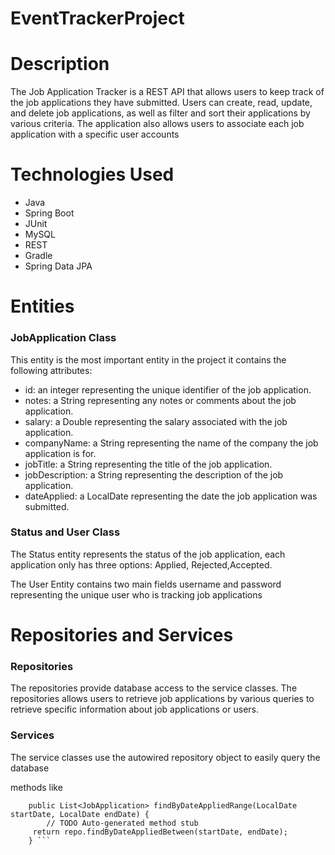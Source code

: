 # EventTrackerProject

# Description
The Job Application Tracker is a REST API that allows users to keep track of the job applications they have submitted. Users can create, read, update, and delete job applications, as well as filter and sort their applications by various criteria. The application also allows users to associate each job application with a specific user accounts

# Technologies Used

<ul>
<li>Java</li>
<li>Spring Boot</li>
<li>JUnit</li>
<li>MySQL</li>
<li>REST</li>
<li>Gradle</li>
<li>Spring Data JPA</li>
</ul>

# Entities

### JobApplication Class

This entity is the most important entity in the project it contains the following attributes:

<ul>
<li>id: an integer representing the unique identifier of the job application.</li>
<li>notes: a String representing any notes or comments about the job application.</li>
<li>salary: a Double representing the salary associated with the job application.</li>
<li>companyName: a String representing the name of the company the job application is for.</li>
<li>jobTitle: a String representing the title of the job application.</li>
<li>jobDescription: a String representing the description of the job application.</li>
<li>dateApplied: a LocalDate representing the date the job application was submitted.</li>

</ul>

### Status and User Class

The Status entity represents the status of the job application, each application only has three options: Applied, Rejected,Accepted.

The User Entity contains two main fields username and password representing the unique user who is tracking job applications


# Repositories and Services

### Repositories
The repositories provide database access to the service classes. The repositories allows users to retrieve job applications by various queries to retrieve specific information about job applications or users.

### Services
The service classes use the autowired repository object to easily query the database

methods like
``` @Override
	public List<JobApplication> findByDateAppliedRange(LocalDate startDate, LocalDate endDate) {
		// TODO Auto-generated method stub
	 return repo.findByDateAppliedBetween(startDate, endDate);
	} ```



